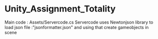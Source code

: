 # Unity_Assignment_Totality
Main code : Assets/Servercode.cs
Servercode uses Newtonjson library to load json file :"jsonformatter.json" and using that create gameobjects in scene 

